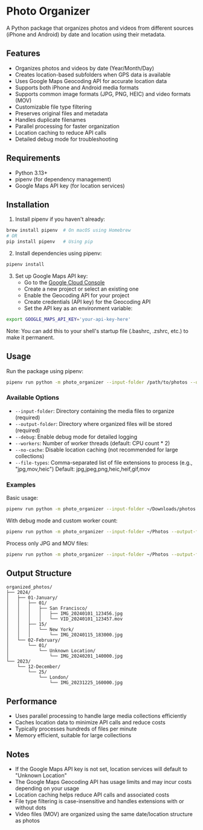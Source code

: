 # Photo Organizer

A Python package that organizes photos and videos from different sources (iPhone and Android) by date and location using their metadata.

## Features
- Organizes photos and videos by date (Year/Month/Day)
- Creates location-based subfolders when GPS data is available
- Uses Google Maps Geocoding API for accurate location data
- Supports both iPhone and Android media formats
- Supports common image formats (JPG, PNG, HEIC) and video formats (MOV)
- Customizable file type filtering
- Preserves original files and metadata
- Handles duplicate filenames
- Parallel processing for faster organization
- Location caching to reduce API calls
- Detailed debug mode for troubleshooting

## Requirements
- Python 3.13+
- pipenv (for dependency management)
- Google Maps API key (for location services)

## Installation
1. Install pipenv if you haven't already:
```bash
brew install pipenv  # On macOS using Homebrew
# OR
pip install pipenv   # Using pip
```

2. Install dependencies using pipenv:
```bash
pipenv install
```

3. Set up Google Maps API key:
   - Go to the [Google Cloud Console](https://console.cloud.google.com/)
   - Create a new project or select an existing one
   - Enable the Geocoding API for your project
   - Create credentials (API key) for the Geocoding API
   - Set the API key as an environment variable:
```bash
export GOOGLE_MAPS_API_KEY='your-api-key-here'
```
   Note: You can add this to your shell's startup file (.bashrc, .zshrc, etc.) to make it permanent.

## Usage
Run the package using pipenv:
```bash
pipenv run python -m photo_organizer --input-folder /path/to/photos --output-folder /path/to/organized/photos
```

### Available Options
- `--input-folder`: Directory containing the media files to organize (required)
- `--output-folder`: Directory where organized files will be stored (required)
- `--debug`: Enable debug mode for detailed logging
- `--workers`: Number of worker threads (default: CPU count * 2)
- `--no-cache`: Disable location caching (not recommended for large collections)
- `--file-types`: Comma-separated list of file extensions to process (e.g., "jpg,mov,heic")
  Default: jpg,jpeg,png,heic,heif,gif,mov

### Examples
Basic usage:
```bash
pipenv run python -m photo_organizer --input-folder ~/Downloads/photos --output-folder ~/Pictures/organized
```

With debug mode and custom worker count:
```bash
pipenv run python -m photo_organizer --input-folder ~/Photos --output-folder ~/Organized --debug --workers 4
```

Process only JPG and MOV files:
```bash
pipenv run python -m photo_organizer --input-folder ~/Photos --output-folder ~/Organized --file-types jpg,mov
```

## Output Structure
```
organized_photos/
├── 2024/
│   ├── 01-January/
│   │   ├── 01/
│   │   │   ├── San Francisco/
│   │   │   │   ├── IMG_20240101_123456.jpg
│   │   │   │   └── VID_20240101_123457.mov
│   │   ├── 15/
│   │   │   └── New York/
│   │   │       └── IMG_20240115_183000.jpg
│   └── 02-February/
│       └── 01/
│           └── Unknown Location/
│               └── IMG_20240201_140000.jpg
└── 2023/
    └── 12-December/
        └── 25/
            └── London/
                └── IMG_20231225_160000.jpg
```

## Performance
- Uses parallel processing to handle large media collections efficiently
- Caches location data to minimize API calls and reduce costs
- Typically processes hundreds of files per minute
- Memory efficient, suitable for large collections

## Notes
- If the Google Maps API key is not set, location services will default to "Unknown Location"
- The Google Maps Geocoding API has usage limits and may incur costs depending on your usage
- Location caching helps reduce API calls and associated costs
- File type filtering is case-insensitive and handles extensions with or without dots
- Video files (MOV) are organized using the same date/location structure as photos 